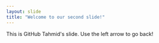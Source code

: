 ```yaml
---
layout: slide
title: "Welcome to our second slide!"
---
```

This is GitHub Tahmid's slide.
Use the left arrow to go back!